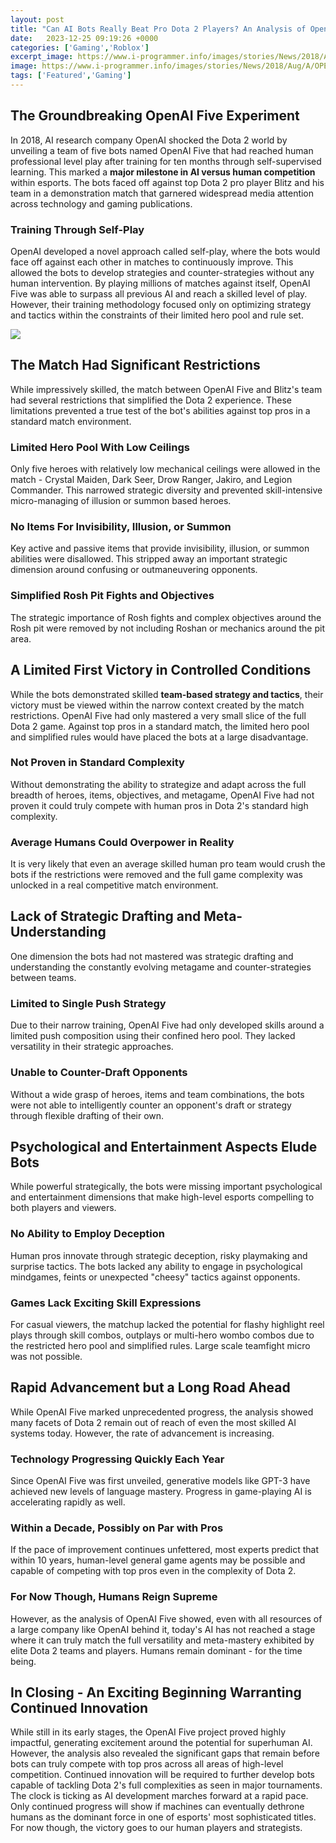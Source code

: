 ```yaml
---
layout: post
title: "Can AI Bots Really Beat Pro Dota 2 Players? An Analysis of OpenAI Five"
date:   2023-12-25 09:19:26 +0000
categories: ['Gaming','Roblox']
excerpt_image: https://www.i-programmer.info/images/stories/News/2018/Aug/A/OPENAI5prob.JPG
image: https://www.i-programmer.info/images/stories/News/2018/Aug/A/OPENAI5prob.JPG
tags: ['Featured','Gaming']
---
```

## The Groundbreaking OpenAI Five Experiment
In 2018, AI research company OpenAI shocked the Dota 2 world by unveiling a team of five bots named OpenAI Five that had reached human professional level play after training for ten months through self-supervised learning. This marked a **major milestone in AI versus human competition** within esports. The bots faced off against top Dota 2 pro player Blitz and his team in a demonstration match that garnered widespread media attention across technology and gaming publications.
### Training Through Self-Play
OpenAI developed a novel approach called self-play, where the bots would face off against each other in matches to continuously improve. This allowed the bots to develop strategies and counter-strategies without any human intervention. By playing millions of matches against itself, OpenAI Five was able to surpass all previous AI and reach a skilled level of play. However, their training methodology focused only on optimizing strategy and tactics within the constraints of their limited hero pool and rule set.

![](https://www.i-programmer.info/images/stories/News/2018/Aug/A/OPENAI5prob.JPG)
## The Match Had Significant Restrictions
While impressively skilled, the match between OpenAI Five and Blitz's team had several restrictions that simplified the Dota 2 experience. These limitations prevented a true test of the bot's abilities against top pros in a standard match environment.
### Limited Hero Pool With Low Ceilings
Only five heroes with relatively low mechanical ceilings were allowed in the match - Crystal Maiden, Dark Seer, Drow Ranger, Jakiro, and Legion Commander. This narrowed strategic diversity and prevented skill-intensive micro-managing of illusion or summon based heroes.
### No Items For Invisibility, Illusion, or Summon
Key active and passive items that provide invisibility, illusion, or summon abilities were disallowed. This stripped away an important strategic dimension around confusing or outmaneuvering opponents.
### Simplified Rosh Pit Fights and Objectives
The strategic importance of Rosh fights and complex objectives around the Rosh pit were removed by not including Roshan or mechanics around the pit area.
## A Limited First Victory in Controlled Conditions
While the bots demonstrated skilled **team-based strategy and tactics**, their victory must be viewed within the narrow context created by the match restrictions. OpenAI Five had only mastered a very small slice of the full Dota 2 game. Against top pros in a standard match, the limited hero pool and simplified rules would have placed the bots at a large disadvantage.
### Not Proven in Standard Complexity
Without demonstrating the ability to strategize and adapt across the full breadth of heroes, items, objectives, and metagame, OpenAI Five had not proven it could truly compete with human pros in Dota 2's standard high complexity.
### Average Humans Could Overpower in Reality
It is very likely that even an average skilled human pro team would crush the bots if the restrictions were removed and the full game complexity was unlocked in a real competitive match environment.
## Lack of Strategic Drafting and Meta-Understanding
One dimension the bots had not mastered was strategic drafting and understanding the constantly evolving metagame and counter-strategies between teams.
### Limited to Single Push Strategy
Due to their narrow training, OpenAI Five had only developed skills around a limited push composition using their confined hero pool. They lacked versatility in their strategic approaches.
### Unable to Counter-Draft Opponents
Without a wide grasp of heroes, items and team combinations, the bots were not able to intelligently counter an opponent's draft or strategy through flexible drafting of their own.
## Psychological and Entertainment Aspects Elude Bots
While powerful strategically, the bots were missing important psychological and entertainment dimensions that make high-level esports compelling to both players and viewers.
### No Ability to Employ Deception
Human pros innovate through strategic deception, risky playmaking and surprise tactics. The bots lacked any ability to engage in psychological mindgames, feints or unexpected "cheesy" tactics against opponents.
### Games Lack Exciting Skill Expressions
For casual viewers, the matchup lacked the potential for flashy highlight reel plays through skill combos, outplays or multi-hero wombo combos due to the restricted hero pool and simplified rules. Large scale teamfight micro was not possible.
## Rapid Advancement but a Long Road Ahead
While OpenAI Five marked unprecedented progress, the analysis showed many facets of Dota 2 remain out of reach of even the most skilled AI systems today. However, the rate of advancement is increasing.
### Technology Progressing Quickly Each Year
Since OpenAI Five was first unveiled, generative models like GPT-3 have achieved new levels of language mastery. Progress in game-playing AI is accelerating rapidly as well.
### Within a Decade, Possibly on Par with Pros
If the pace of improvement continues unfettered, most experts predict that within 10 years, human-level general game agents may be possible and capable of competing with top pros even in the complexity of Dota 2.
### For Now Though, Humans Reign Supreme
However, as the analysis of OpenAI Five showed, even with all resources of a large company like OpenAI behind it, today's AI has not reached a stage where it can truly match the full versatility and meta-mastery exhibited by elite Dota 2 teams and players. Humans remain dominant - for the time being.
## In Closing - An Exciting Beginning Warranting Continued Innovation
While still in its early stages, the OpenAI Five project proved highly impactful, generating excitement around the potential for superhuman AI. However, the analysis also revealed the significant gaps that remain before bots can truly compete with top pros across all areas of high-level competition. Continued innovation will be required to further develop bots capable of tackling Dota 2's full complexities as seen in major tournaments. The clock is ticking as AI development marches forward at a rapid pace. Only continued progress will show if machines can eventually dethrone humans as the dominant force in one of esports' most sophisticated titles. For now though, the victory goes to our human players and strategists.
